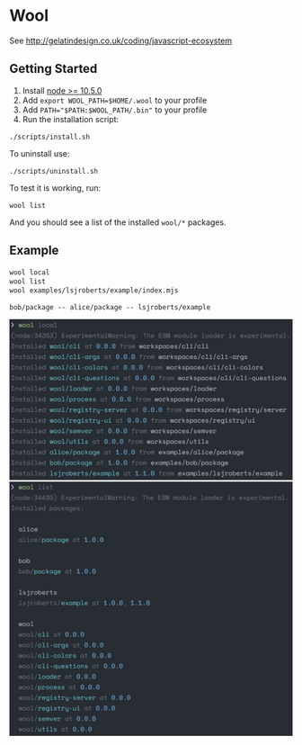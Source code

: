 # Wool

See http://gelatindesign.co.uk/coding/javascript-ecosystem

## Getting Started

1.  Install [node >= 10.5.0](https://nodejs.org/)
2.  Add `export WOOL_PATH=$HOME/.wool` to your profile
3.  Add `PATH="$PATH:$WOOL_PATH/.bin"` to your profile
4.  Run the installation script:

```
./scripts/install.sh
```

To uninstall use:

```
./scripts/uninstall.sh
```

To test it is working, run:

```
wool list
```

And you should see a list of the installed `wool/*` packages.

## Example

```
wool local
wool list
wool examples/lsjroberts/example/index.mjs
```

```
bob/package -- alice/package -- lsjroberts/example
```

![image of local command output](_screenshots/local.png)
![image of list command output](_screenshots/list.png)
